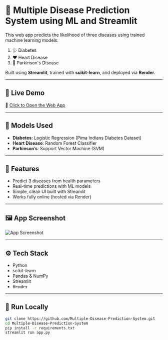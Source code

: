 # 🧠 Multiple Disease Prediction System using ML and Streamlit

This web app predicts the likelihood of three diseases using trained machine learning models:

1. 🩺 Diabetes  
2. ❤️ Heart Disease  
3. 🧠 Parkinson's Disease

Built using **Streamlit**, trained with **scikit-learn**, and deployed via **Render**.

---

## 🚀 Live Demo
🔗 [Click to Open the Web App](https://streamlitapp-rokm.onrender.com)

---

## 🧠 Models Used
- **Diabetes**: Logistic Regression (Pima Indians Diabetes Dataset)
- **Heart Disease**: Random Forest Classifier
- **Parkinson’s**: Support Vector Machine (SVM)

---

## 📌 Features
- Predict 3 diseases from health parameters
- Real-time predictions with ML models
- Simple, clean UI built with Streamlit
- Works fully online (hosted via Render)

---

## 🖼️ App Screenshot

![App Screenshot](<img width="1366" height="768" alt="Screenshot 2025-07-17 220725" src="https://github.com/user-attachments/assets/f7b43bb3-905c-4350-859b-90273827216b" />)


---

## ⚙️ Tech Stack
- Python
- scikit-learn
- Pandas & NumPy
- Streamlit
- Render

---

## 🧪 Run Locally

```bash
git clone https://github.com/Multiple-Disease-Prediction-System.git
cd Multiple-Disease-Prediction-System
pip install -r requirements.txt
streamlit run app.py

